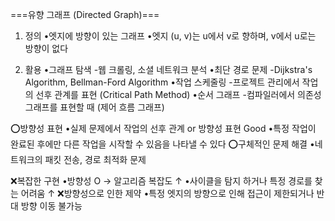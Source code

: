===유향 그래프 (Directed Graph)===

1. 정의
   •엣지에 방향이 있는 그래프
   •엣지 (u, v)는 u에서 v로 향하며, v에서 u로는 방향이 없다

2. 활용
   •그래프 탐색
   -웹 크롤링, 소셜 네트워크 분석
   •최단 경로 문제
   -Dijkstra's Algorithm, Bellman-Ford Algorithm
   •작업 스케줄링
   -프로젝트 관리에서 작업의 선후 관계를 표현 (Critical Path Method)
   •순서 그래프
   -컴파일러에서 의존성 그래프를 표현할 때 (제어 흐름 그래프)

⭕방향성 표현
•실제 문제에서 작업의 선후 관계 or 방향성 표현 Good
•특정 작업이 완료된 후에만 다른 작업을 시작할 수 있음을 나타낼 수 있다
⭕구체적인 문제 해결
•네트워크의 패킷 전송, 경로 최적화 문제

❌복잡한 구현
•방향성 O -> 알고리즘 복잡도 ↑
•사이클을 탐지 하거나 특정 경로를 찾는 어려움 ↑
❌방향성으로 인한 제약
•특정 엣지의 방향으로 인해 접근이 제한되거나 반대 방향 이동 불가능